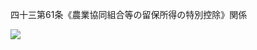 四十三第61条《農業協同組合等の留保所得の特別控除》関係

![](https://www.nta.go.jp/tmp/53cc8af8-4c4f-478b-993f-958d91d0279f/images/5af371b26843bcf56a311903e3c87ba6c59eb6f97ce60b86de3e75bc06b70f28.jpg)